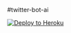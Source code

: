 #twitter-bot-ai

[![Deploy to Heroku](https://www.herokucdn.com/deploy/button.svg)](https://heroku.com/deploy)